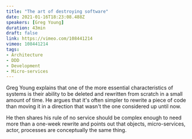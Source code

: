 ```yaml
---
title: "The art of destroying software"
date: 2021-01-16T18:23:08.488Z
speakers: [Greg Young]
duration: 43min
draft: false
link: https://vimeo.com/108441214
vimeo: 108441214
tags:
- Architecture
- DDD
- Development
- Micro-services
---
```


Greg Young explains that one of the more essential characteristics of systems is their ability to be deleted and rewritten from scratch in a small amount of time.
He argues that it's often simpler to rewrite a piece of code than moving it in a direction that wasn't the one considered up until now.

He then shares his rule of no service should be complex enough to need more than a one-week rewrite and points out that objects, micro-services, actor, processes are conceptually the same thing.
